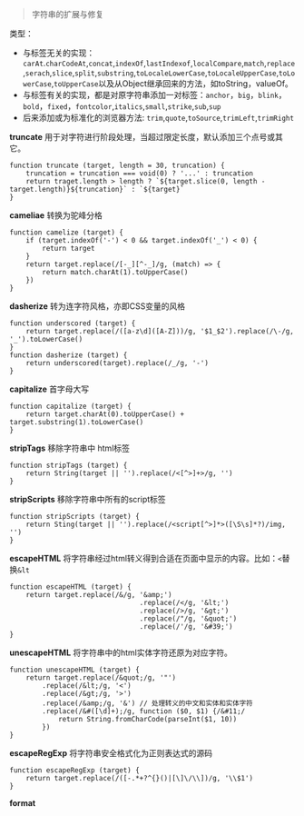 
> 字符串的扩展与修复

类型：
- 与标签无关的实现：`carAt`.`charCodeAt`,`concat`,`indexOf`,`lastIndexof`,`localCompare`,`match`,`replace`,`serach`,`slice`,`split`,`substring`,`toLocaleLowerCase`,`toLocaleUpperCase`,`toLowerCase`,`toUpperCase`以及从Object继承回来的方法，如toString，valueOf。
- 与标签有关的实现，都是对原字符串添加一对标签：`anchor`，`big`，`blink`，`bold`，`fixed`，`fontcolor`,`italics`,`small`,`strike`,`sub`,`sup`
- 后来添加或为标准化的浏览器方法: `trim`,`quote`,`toSource`,`trimLeft`,`trimRight`


**truncate**
用于对字符进行阶段处理，当超过限定长度，默认添加三个点号或其它。
```
function truncate (target, length = 30, truncation) {
	truncation = truncation === void(0) ? '...' : truncation
	return traget.length > length ? `${target.slice(0, length - target.length)}${truncation}` : `${target}`
}
```

**cameliae**
转换为驼峰分格
```
function camelize (target) {
	if (target.indexOf('-') < 0 && target.indexOf('_') < 0) {
		return target
	}
	return target.replace(/[-_][^-_]/g, (match) => {
		return match.charAt(1).toUpperCase()
	})
}
```

**dasherize**
转为连字符风格，亦即CSS变量的风格
```
function underscored (target) {
	return target.replace(/([a-z\d]([A-Z]))/g, '$1_$2').replace(/\-/g, '_').toLowerCase()
}
function dasherize (target) {
	return underscored(target).replace(/_/g, '-')
}
```

**capitalize**
首字母大写
```
function capitalize (target) {
	return target.charAt(0).toUpperCase() + target.substring(1).toLowerCase()
}
```

**stripTags**
移除字符串中 html标签
```
function stripTags (target) {
	return String(target || '').replace(/<[^>]+>/g, '')
}
```

**stripScripts**
移除字符串中所有的script标签
```
function stripScripts (target) {
	return Sting(target || '').replace(/<script[^>]*>([\S\s]*?)/img, '')
}
```

**escapeHTML**
将字符串经过html转义得到合适在页面中显示的内容。比如：`<`替换`&lt`
```
function escapeHTML (target) {
	return target.replace(/&/g, '&amp;')
								.replace(/</g, '&lt;')
								.replace(/>/g, '&gt;')
								.replace(/"/g, '&quot;')
								.replace(/'/g, '&#39;')
}
```

**unescapeHTML**
将字符串中的html实体字符还原为对应字符。
```
function unescapeHTML (target) {
	return target.replace(/&quot;/g, '"')
		.replace(/&lt;/g, '<')
		.replace(/&gt;/g, '>')
		.replace(/&amp;/g, '&') // 处理转义的中文和实体和实体字符
		.replace(/&#([\d]+);/g, function ($0, $1) {/&#11;/
			return String.fromCharCode(parseInt($1, 10))
		})
}
```

**escapeRegExp**
将字符串安全格式化为正则表达式的源码
```
function escapeRegExp (target) {
	return target.replace(/([-.*+?^{}()|[\]\/\\])/g, '\\$1')
}
```

**format**



